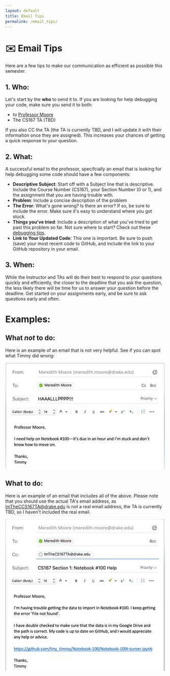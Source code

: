 ```yaml
---
layout: default
title: Email Tips
permalink: /email_tips/
---
```


# ✉️ Email Tips 

Here are a few tips to make our communication as efficient as possible this semester.

## 1. Who:
Let's start by the **who** to send it to. If you are looking for help debugging your code, make sure you send it to both:
- to [Professor Moore](mailto:meredith.moore@drake.edu)
- The CS167 TA (TBD)


If you also CC the TA (the TA is currently TBD, and I will update it with their information once they are assigned). This increases your chances of getting a 
quick response to your question. 

## 2. What: 
A successful email to the professor, specifcially an email that is looking for help debugging some code should have a few components:
- **Descriptive Subject**: Start off with a Subject line that is descriptive. Include the Course Number (CS167), your Section Number (0 or 1), and the assignment that you are having trouble with.
- **Problem**: Include a concise description of the problem 
- **The Error**: What's gone wrong? Is there an error? If so, be sure to include the error. Make sure it's easy to understand where you got stuck.
- **Things you've tried**: Include a description of what you've tried to get past this problem so far. Not sure where to start? Check out these [debugging tips](/debugging_tips/).
- **Link to Your Updated Code**: This one is important. Be sure to push (save) your most recent code to GitHub, and include the link to your GitHub repository in your email. 

## 3. When:
While the Instructor and TAs will do their best to respond to your questions quickly and efficiently, the closer to the deadline that you ask the question, 
the less likely there will be time for us to answer your question before the deadline. Get started on your assignments early, and be sure to ask questions early and often.

# Examples:

## What _not_ to do:
Here is an example of an email that is not very helpful. See if you can spot what Timmy did wrong:

![A screenshot of an email that does not meet the guidelines above](/bad_email_new.png)


## What to do:
Here is an example of an email that includes all of the above. Please note that you should use the actual TA's email address, as ImTheCCS167TA@drake.edu is not a real email address, the TA is currently TBD, so I haven't included the real email. 

![A screenshot of an email that meets the above guidelines](/good_email_new.png)

